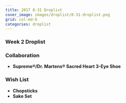```yaml
---
title: 2017 8-31 Droplist
cover_image: images/droplist/8-31-droplist.png
grid: col-md-6
categories: droplist
---
```


### Week 2 Droplist

### Collaboration

 * **Supreme®/Dr. Martens® Sacred Heart 3-Eye Shoe**

### Wish List

- **Chopsticks**
- **Sake Set**